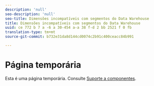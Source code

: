 ```yaml
---
description: 'null'
seo-description: 'null'
seo-title: Dimensões incompatíveis com segmentos do Data Warehouse
title: Dimensões incompatíveis com segmentos do Data Warehouse
uuid: ce 772 b 7 a -6 a 30-454 a-a 38 f-d 2 bb 2521 f 0 fb
translation-type: tm+mt
source-git-commit: b732e31da8d144cd0074c2b91c400ceacc84b991

---
```



# Página temporária

<!-- This page is a duplicate of dimension-support.md. Once internal redirects are in place, we can remove this page and point it to dimension-support.md. -->

Esta é uma página temporária. Consulte [Suporte a componentes](component-support.md).

